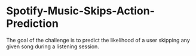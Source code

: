 # Spotify-Music-Skips-Action-Prediction
The goal of the challenge is to predict the likelihood of a user skipping any given song during a listening session.
